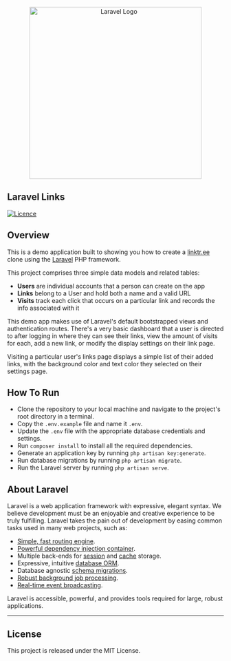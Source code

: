 <p align="center"><a href="https://laravel.com" target="_blank"><img src="https://raw.githubusercontent.com/laravel/art/master/logo-lockup/5%20SVG/2%20CMYK/1%20Full%20Color/laravel-logolockup-cmyk-red.svg" width="400" alt="Laravel Logo"></a></p>

## Laravel Links

[![Licence](https://img.shields.io/github/license/Ileriayo/markdown-badges?style=for-the-badge)](./LICENSE)

## Overview

This is a demo application built to showing you how to create a [linktr.ee](https://linktr.ee) clone using the [Laravel](https://laravel.com) PHP framework.

This project comprises three simple data models and related tables:

- **Users** are individual accounts that a person can create on the app
- **Links** belong to a User and hold both a name and a valid URL
- **Visits** track each click that occurs on a particular link and records the info associated with it

This demo app makes use of Laravel's default bootstrapped views and authentication routes. There's a very basic dashboard that a user is directed to after logging in where they can see their links, view the amount of visits for each, add a new link, or modify the display settings on their link page.

Visiting a particular user's links page displays a simple list of their added links, with the background color and text color they selected on their settings page.

## How To Run

- Clone the repository to your local machine and navigate to the project's root directory in a terminal.
- Copy the `.env.example` file and name it `.env`.
- Update the `.env` file with the appropriate database credentials and settings.
- Run `composer install` to install all the required dependencies.
- Generate an application key by running `php artisan key:generate`.
- Run database migrations by running `php artisan migrate`.
- Run the Laravel server by running `php artisan serve`.

## About Laravel

Laravel is a web application framework with expressive, elegant syntax. We believe development must be an enjoyable and creative experience to be truly fulfilling. Laravel takes the pain out of development by easing common tasks used in many web projects, such as:

- [Simple, fast routing engine](https://laravel.com/docs/routing).
- [Powerful dependency injection container](https://laravel.com/docs/container).
- Multiple back-ends for [session](https://laravel.com/docs/session) and [cache](https://laravel.com/docs/cache) storage.
- Expressive, intuitive [database ORM](https://laravel.com/docs/eloquent).
- Database agnostic [schema migrations](https://laravel.com/docs/migrations).
- [Robust background job processing](https://laravel.com/docs/queues).
- [Real-time event broadcasting](https://laravel.com/docs/broadcasting).

Laravel is accessible, powerful, and provides tools required for large, robust applications.

---

## License

This project is released under the MIT License.
